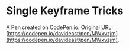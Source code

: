 # Single Keyframe Tricks

A Pen created on CodePen.io. Original URL: [https://codepen.io/davideast/pen/MWxvzjm](https://codepen.io/davideast/pen/MWxvzjm).

